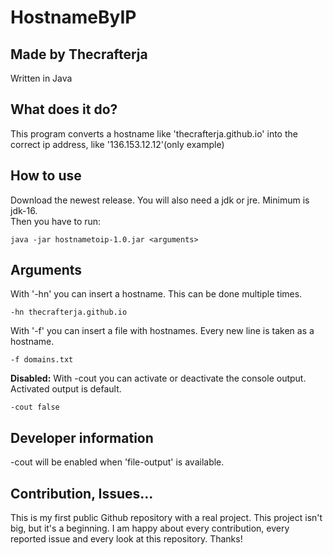 # HostnameByIP
<h2>Made by Thecrafterja</h2>
Written in Java

## What does it do?
This program converts a hostname like 'thecrafterja.github.io' into the correct ip address, like '136.153.12.12'(only example)


## How to use
Download the newest release. You will also need a jdk or jre. Minimum is jdk-16.<br>
Then you have to run:
```
java -jar hostnametoip-1.0.jar <arguments>
```

## Arguments
With '-hn' you can insert a hostname. This can be done multiple times.
```
-hn thecrafterja.github.io
```

With '-f' you can insert a file with hostnames. Every new line is taken as a hostname.
```
-f domains.txt
```

<b>Disabled:</b>
With -cout you can activate or deactivate the console output. Activated output is default.
```
-cout false
```

## Developer information
-cout will be enabled when 'file-output' is available.

## Contribution, Issues...
This is my first public Github repository with a real project. This project isn't big, but it's a beginning. I am happy about every contribution, every reported issue and every look at this repository. Thanks!